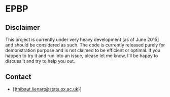 # EPBP

## Disclaimer

This project is currently under very heavy development [as of June 2015] and should be considered as such. The code is currently released purely for demonstration purpose and is not claimed to be efficient or optimal. If you happen to try it and run into an issue, please let me know, I'll be happy to discuss it and try to help you out.

## Contact

- [(thibaut.lienart@stats.ox.ac.uk)]
